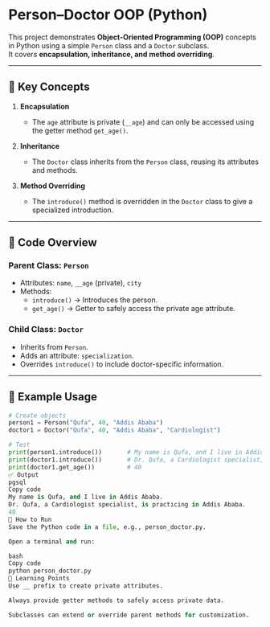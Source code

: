 # Person–Doctor OOP (Python)

This project demonstrates **Object-Oriented Programming (OOP)** concepts in Python using a simple `Person` class and a `Doctor` subclass.  
It covers **encapsulation, inheritance, and method overriding**.

---

## 🔑 Key Concepts

1. **Encapsulation**  
   - The `age` attribute is private (`__age`) and can only be accessed using the getter method `get_age()`.

2. **Inheritance**  
   - The `Doctor` class inherits from the `Person` class, reusing its attributes and methods.

3. **Method Overriding**  
   - The `introduce()` method is overridden in the `Doctor` class to give a specialized introduction.

---

## 📂 Code Overview

### Parent Class: `Person`
- Attributes: `name`, `__age` (private), `city`
- Methods:
  - `introduce()` → Introduces the person.
  - `get_age()` → Getter to safely access the private age attribute.

### Child Class: `Doctor`
- Inherits from `Person`.
- Adds an attribute: `specialization`.
- Overrides `introduce()` to include doctor-specific information.

---

## 🧪 Example Usage

```python
# Create objects
person1 = Person("Qufa", 40, "Addis Ababa")
doctor1 = Doctor("Qufa", 40, "Addis Ababa", "Cardiologist")

# Test
print(person1.introduce())       # My name is Qufa, and I live in Addis Ababa.
print(doctor1.introduce())       # Dr. Qufa, a Cardiologist specialist, is practicing in Addis Ababa.
print(doctor1.get_age())         # 40
✅ Output
pgsql
Copy code
My name is Qufa, and I live in Addis Ababa.
Dr. Qufa, a Cardiologist specialist, is practicing in Addis Ababa.
40
🚀 How to Run
Save the Python code in a file, e.g., person_doctor.py.

Open a terminal and run:

bash
Copy code
python person_doctor.py
📘 Learning Points
Use __ prefix to create private attributes.

Always provide getter methods to safely access private data.

Subclasses can extend or override parent methods for customization.